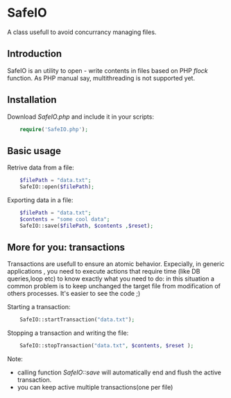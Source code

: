 SafeIO
======

A class usefull to avoid concurrancy managing files.

## Introduction
SafeIO is an utility to open - write contents in files based on PHP *flock* function.
As PHP manual say, multithreading is not supported yet.

## Installation

Download *SafeIO.php* and include it in your scripts:

```php
    require('SafeIO.php');
```


## Basic usage

Retrive data from a file:

```php 
    $filePath = "data.txt";
    SafeIO::open($filePath);
```

Exporting data in a file:

```php 
    $filePath = "data.txt";
    $contents = "some cool data";
    SafeIO::save($filePath, $contents ,$reset);
```

## More for you: transactions

Transactions are usefull to ensure an atomic behavior. Expecially, in generic applications
, you need to execute actions that require time (like DB queries,loop etc) to know exactly what you need to do:
in this situation a common problem is to keep unchanged the target file from modification of others processes.
It's easier to see the code ;)

Starting a transaction:

```php 
    SafeIO::startTransaction("data.txt");
```

Stopping a transaction and writing the file:

```php 
    SafeIO::stopTransaction("data.txt", $contents, $reset );
```
Note: 
* calling function *SafeIO::save* will automatically end and flush the active transaction.
* you can keep active multiple transactions(one per file)





